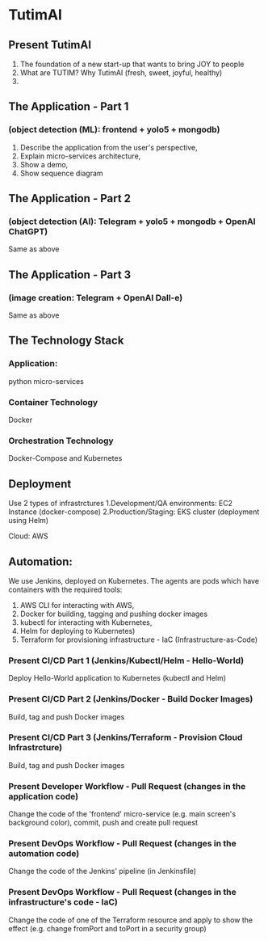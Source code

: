 # TutimAI

## Present TutimAI
1. The foundation of a new start-up that wants to bring JOY to people
2. What are TUTIM? Why TutimAI (fresh, sweet, joyful, healthy)
3. 

## The Application - Part 1 
### (object detection (ML): frontend + yolo5 + mongodb)
1. Describe the application from the user's perspective, 
2. Explain micro-services architecture, 
3. Show a demo, 
4. Show sequence diagram

## The Application - Part 2 
### (object detection (AI): Telegram + yolo5 + mongodb + OpenAI ChatGPT)
Same as above

## The Application - Part 3
### (image creation: Telegram + OpenAI Dall-e)
Same as above

## The Technology Stack
### Application: 
python micro-services

### Container Technology
Docker

### Orchestration Technology
Docker-Compose and Kubernetes

## Deployment
Use 2 types of infrastrctures
1.Development/QA environments: EC2 Instance (docker-compose)
2.Production/Staging: EKS cluster (deployment using Helm)

Cloud: AWS 

## Automation: 
We use Jenkins, deployed on Kubernetes. The agents are pods which have containers with the required tools:

1. AWS CLI for interacting with AWS, 
2. Docker for building, tagging and pushing docker images
2. kubectl for interacting with Kubernetes, 
3. Helm for deploying to Kubernetes)
4. Terraform for provisioning infrastructure - IaC (Infrastructure-as-Code)

### Present CI/CD Part 1 (Jenkins/Kubectl/Helm - Hello-World)
Deploy Hello-World application to Kubernetes (kubectl and Helm)

### Present CI/CD Part 2 (Jenkins/Docker - Build Docker Images)
Build, tag and push Docker images

### Present CI/CD Part 3 (Jenkins/Terraform - Provision Cloud Infrastrcture)
Build, tag and push Docker images

### Present Developer Workflow - Pull Request (changes in the application code)
Change the code of the 'frontend' micro-service (e.g. main screen's background color), commit, push and create pull request 

### Present DevOps Workflow - Pull Request (changes in the automation code)
Change the code of the Jenkins' pipeline (in Jenkinsfile)

### Present DevOps Workflow - Pull Request (changes in the infrastructure's code - IaC)
Change the code of one of the Terraform resource and apply to show the effect (e.g. change fromPort and toPort in a security group)

### 

